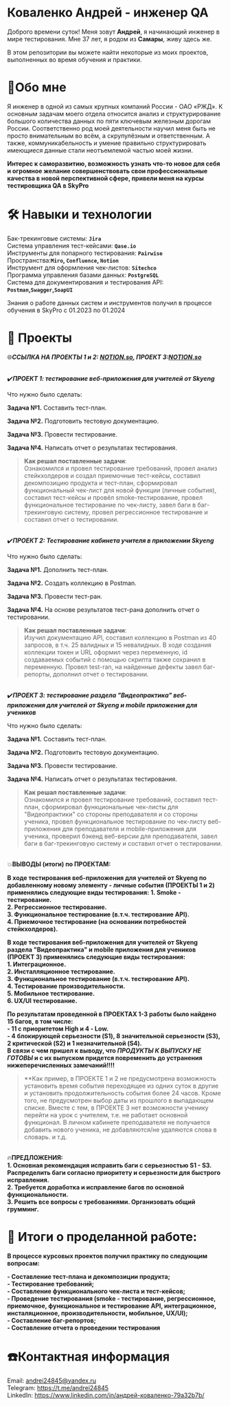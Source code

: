 Коваленко Андрей - инженер QA  
===

Доброго времени суток! Меня зовут **Андрей**, я начинающий инженер в мире тестирования. Мне 37 лет, я родом из **Самары**, живу здесь же.  

В этом репозитории вы можете найти некоторые из моих проектов, выполненных во время обучения и практики.

🎯Обо мне
===
Я инженер в одной из самых крупных компаний России - ОАО «РЖД». К основным задачам моего отдела относится анализ и структурирование большого количества данных по пяти ключевым железным дорогам России. Соответственно род моей деятельности научил меня быть не просто внимательным во всём, а скрупулёзным и ответственным. А также, коммуникабельность и умение правильно структурировать имеющиеся данные стали неотъемлемой частью моей жизни.

**Интерес к саморазвитию, возможность узнать что-то новое для себя  и огромное желание совершенствовать свои профессиональные качества в новой перспективной сфере, привели меня на курсы тестировщика QA в SkyPro**

🛠️ Навыки и технологии
===

Бак-трекинговые системы: **`Jira`**    
Система управления тест-кейсами: **`Qase.io`**  
Инструменты для попарного тестирования: **`Pairwise`**  
Пространства:**`Miro`, `Confluence`, `Notion`**  
Инструмент для оформления чек-листов: **`Sitechco`**  
Программа управления базами данных: **`PostgreSQL`**  
Система для документирования и тестирования API: **`Postman`,`Swagger`,`SoapUI`**  

Знания о работе данных систем и инструментов получил в процессе обучения в SkyPro с 01.2023 по 01.2024  

💼 Проекты  
===
🌐***ССЫЛКА НА ПРОЕКТЫ 1 и 2: [NOTION.so](https://abiding-pastry-af3.notion.site/b3ffe0061dff4d86ab18d4864316d18a?pvs=4), ПРОЕКТ 3:[NOTION.so](https://abiding-pastry-af3.notion.site/13059e56061a4c1c9e3629f6e536d56e?pvs=4)***
 
<br/>✔️***ПРОЕКТ 1: тестирование веб-приложения для учителей от Skyeng***

Что нужно было сделать:

**Задача №1.**  Составить тест-план.

**Задача №2.**  Подготовить тестовую документацию.  

**Задача №3.**  Провести тестирование.  

**Задача №4.**  Написать отчет о результатах тестирования. 

>**Как решал поставленные задачи**:  
Ознакомился и провел тестирование требований, провел анализ стейкхолдеров и создал приемочные тест-кейсы, составил декомпозицию продукта и тест-план, сформировал функциональный чек-лист для новой функции (личные события), составил тест-кейсы и провёл smoke-тестирование, провел функциональное тестирование по чек-листу, завел баги в баг-трекинговую систему, провел регрессионное тестирование и составил отчет о тестировании.  


<br/>✔️***ПРОЕКТ 2:  Тестирование кабинета учителя в приложении Skyeng***

Что нужно было сделать:

**Задача №1.** Дополнить тест-план. 

**Задача №2.** Создать коллекцию в Postman.  

**Задача №3.** Провести тест-ран. 

**Задача №4.** На основе результатов тест-рана дополнить отчет о тестировании.   

>**Как решал поставленные задачи**:  
Изучил документацию API, составил коллекцию в Postman из 40 запросов, в т.ч. 25 валидных и 15 невалидных. В ходе создания коллекции токен и URL оформил через переменную, id создаваемых событий с помощью скрипта также сохранил в переменную. Провел test-ran, на найденные дефекты завел баг-репорты, дополнил отчет о тестировании.  


<br/>✔️***ПРОЕКТ 3: тестирование раздела "Видеопрактика" веб-приложения для учителей от Skyeng и mobile приложения для учеников***

Что нужно было сделать:

**Задача №1.**  Составить тест-план.

**Задача №2.**  Подготовить тестовую документацию.  

**Задача №3.**  Провести тестирование.  

**Задача №4.**  Написать отчет о результатах тестирования. 

>**Как решал поставленные задачи**:  
Ознакомился и провел тестирование требований, составил тест-план, сформировал функциональные чек-листы для "Видеопрактики" со стороны преподавателя и со стороны ученика, провел функциональное тестирование по чек-листу веб-приложения для преподавателя и mobile-приложения для ученика, проверил бэкенд веб-версии для преподавателя, завел баги в баг-трекинговую систему и составил отчет о тестировании.  


<br/>💥**ВЫВОДЫ (итоги) по ПРОЕКТАМ:**

**В ходе тестирования веб-приложения для учителей от Skyeng по добавленному новому  элементу - личные события (ПРОЕКТЫ 1 и 2) применялись следующие виды тестирования:** 
**1. Smoke - тестирование.**  
**2. Регрессионное тестирование.**  
**3. Функциональное тестирование (в.т.ч. тестирование API).**  
**4. Приемочное тестирование (на основании потребностей стейкхолдеров).**

**В ходе тестирования веб-приложения для учителей от Skyeng раздела "Видеопрактика" и mobile приложения для учеников (ПРОЕКТ 3) применялись следующие виды тестирования:**  
**1. Интеграционное.**  
**2. Инсталляционное тестирование.**  
**3. Функциональное тестирование (в.т.ч. тестирование API).**  
**4. Тестирование производительности.**  
**5. Мобильное тестирование.**  
**6. UX/UI тестирование.**  

**По результатам проведенной в ПРОЕКТАХ 1-3 работы было найдено 15 багов, в том числе:**  
**- 11 с приоритетом High и 4 - Low.**  
**- 4 блокирующей серьезности (S1), 8 значительной серьезности (S3), 2 критической (S2) и 1 незначительной (S4).**  
**В связи с чем пришел к выводу, что *ПРОДУКТЫ К ВЫПУСКУ НЕ ГОТОВЫ* и с их выпуском придется повременить до устранения нижеперечисленных замечаний!!!!**  

>**Как пример, в ПРОЕКТЕ 1 и 2 не предусмотрена возможность установить время события переходящее из одних суток в другие и установить продолжительность события более 24 часов. Кроме того, не предусмотрен выбор даты из прошлого в выпадающем списке. Вместе с тем, в ПРОЕКТЕ 3 нет возможности ученику перейти на урок с учителем, т.е. не работает основной функционал. В личном кабинете преподавателя не получается добавить нового ученика, не добавляются/не удаляются слова в словарь. и т.д.  


<br/>🔥**ПРЕДЛОЖЕНИЯ:**  
**1. Основная рекомендация исправить баги с серьезностью S1 - S3. Распределить баги согласно приоритету и серьезности для быстрого исправления.**  
**2. Требуется доработка и исправление багов по основной функциональности.**  
**3. Решить все вопросы с требованиями. Организовать общий грумминг.**
  
🚀 Итоги о проделанной работе:
=

**В процессе курсовых проектов получил практику по следующим вопросам:**  

**- Составление тест-плана и декомпозиции продукта;**  
**- Тестирование требований;**  
**- Составление функционального чек-листа и тест-кейсов;**  
**- Проведение тестирования (smoke - тестирование, регрессионное, приемочное, функциональное и тестирование API, интеграционное, инсталяционное, производительности, мобильное, UX/UI);**  
**- Составление баг-репортов;**  
**- Составление отчета о проведении тестирования**  

☎️Контактная информация
==
Email: andrei24845@yandex.ru  
Telegram: https://t.me/andrei24845  
LinkedIn: https://www.linkedin.com/in/андрей-коваленко-79a32b7b/  
